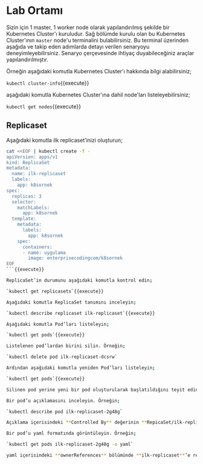 # Lab Ortamı

Sizin için 1 master, 1 worker node olarak yapılandırılmış şekilde bir Kubernetes Cluster'ı kuruludur. Sağ bölümde kurulu olan bu Kubernetes Cluster'ının `master` node'u terminalini bulabilirsiniz. Bu terminal üzerinden aşağıda ve takip eden adımlarda detayı verilen senaryoyu deneyimleyebilirsiniz. Senaryo çerçevesinde ihtiyaç duyabileceğiniz araçlar yapılandırılmıştır.

Örneğin aşağıdaki komutla Kubernetes Cluster'ı hakkında bilgi alabilirsiniz;

`kubectl cluster-info`{{execute}}

aşağıdaki komutla Kubernetes Cluster'ına dahil node'ları listeleyebilirsiniz;

`kubectl get nodes`{{execute}}

## Replicaset

Aşağıdaki komutla ilk replicaset’inizi oluşturun;

```bash
cat <<EOF | kubectl create -f -
apiVersion: apps/v1
kind: ReplicaSet
metadata:
  name: ilk-replicaset
  labels:
    app: k8sornek
spec:
  replicas: 3
  selector:
    matchLabels:
      app: k8sornek
  template:
    metadata:
      labels:
        app: k8sornek
    spec:
      containers:
      - name: uygulama
        image: enterprisecodingcom/k8sornek
EOF
```{{execute}}

ReplicaSet’in durumunu aşağıdaki komutla kontrol edin;

`kubectl get replicasets`{{execute}}

Aşağıdaki komutla ReplicaSet tanımını inceleyin;

`kubectl describe replicaset ilk-replicaset`{{execute}}

Aşağıdaki komutla Pod’ları listeleyin;

`kubectl get pods`{{execute}}

Listelenen pod’lardan birini silin. Örneğin;

`kubectl delete pod ilk-replicaset-dcsrw`

Ardından aşağıdaki komutla yeniden Pod’ları listeleyin;

`kubectl get pods`{{execute}}

Silinen pod yerine yeni bir pod oluşturularak başlatıldığını teyit edin.

Bir pod’u açıklamasını inceleyin. Örneğin;

`kubectl describe pod ilk-replicaset-2g48g`

Açıklama içerisindeki **Controlled By** değerinin **RepicaSet/ilk-replicaset** olduğunu teyit edin.

Bir pod’u yaml formatında görüntüleyin. Örneğin;

`kubectl get pods ilk-replicaset-2g48g -o yaml`

yaml içerisindeki **ownerReferences** bölümünde **ilk-replicaset**’e referans verildiğini teyit edin.
